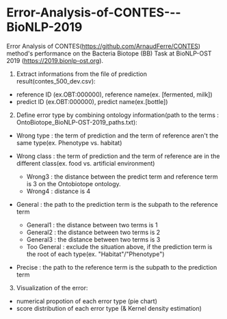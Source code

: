 # Error-Analysis-of-CONTES---BioNLP-2019
Error Analysis of CONTES(https://github.com/ArnaudFerre/CONTES) method's performance on the Bacteria Biotope (BB) Task at BioNLP-OST 2019 (https://2019.bionlp-ost.org).


1. Extract informations from the file of prediction result(contes_500_dev.csv):

- reference ID (ex.OBT:000000), reference name(ex. [fermented, milk])
- predict ID (ex.OBT:000000), predict name(ex.[bottle])




2. Define error type by combining ontology information(path to the terms : OntoBiotope_BioNLP-OST-2019_paths.txt):

- Wrong type : the term of prediction and the term of reference aren't the same type(ex. Phenotype vs. habitat)

- Wrong class : the term of prediction and the term of reference are in the different class(ex. food vs. artificial environment)
    - Wrong3 : the distance between the predict term and reference term is 3 on the Ontobiotope ontology.
    - Wrong4 : distance is 4
    
- General : the path to the prediction term is the subpath to the reference term
    - General1 : the distance between two terms is 1
    - General2 : the distance between two terms is 2
    - General3 : the distance between two terms is 3
    - Too General : exclude the situation above, if the prediction term is the root of each type(ex. "Habitat"/"Phenotype")

- Precise : the path to the reference term is the subpath to the prediction term




3. Visualization of the error:

- numerical propotion of each error type (pie chart)
- score distribution of each error type (& Kernel density estimation)
